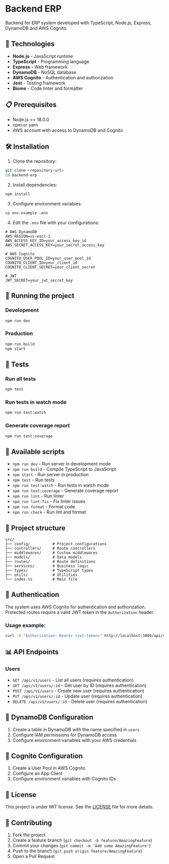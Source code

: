 # Backend ERP

Backend for ERP system developed with TypeScript, Node.js, Express, DynamoDB and AWS Cognito.

## 🚀 Technologies

- **Node.js** - JavaScript runtime
- **TypeScript** - Programming language
- **Express** - Web framework
- **DynamoDB** - NoSQL database
- **AWS Cognito** - Authentication and authorization
- **Jest** - Testing framework
- **Biome** - Code linter and formatter

## 📋 Prerequisites

- Node.js >= 18.0.0
- npm or yarn
- AWS account with access to DynamoDB and Cognito

## 🛠️ Installation

1. Clone the repository:
```bash
git clone <repository-url>
cd backend-erp
```

2. Install dependencies:
```bash
npm install
```

3. Configure environment variables:
```bash
cp env.example .env
```

4. Edit the `.env` file with your configurations:
```env
# AWS DynamoDB
AWS_REGION=us-east-1
AWS_ACCESS_KEY_ID=your_access_key_id
AWS_SECRET_ACCESS_KEY=your_secret_access_key

# AWS Cognito
COGNITO_USER_POOL_ID=your_user_pool_id
COGNITO_CLIENT_ID=your_client_id
COGNITO_CLIENT_SECRET=your_client_secret

# JWT
JWT_SECRET=your_jwt_secret_key
```

## 🚀 Running the project

### Development
```bash
npm run dev
```

### Production
```bash
npm run build
npm start
```

## 🧪 Tests

### Run all tests
```bash
npm test
```

### Run tests in watch mode
```bash
npm run test:watch
```

### Generate coverage report
```bash
npm run test:coverage
```

## 📝 Available scripts

- `npm run dev` - Run server in development mode
- `npm run build` - Compile TypeScript to JavaScript
- `npm start` - Run server in production
- `npm test` - Run tests
- `npm run test:watch` - Run tests in watch mode
- `npm run test:coverage` - Generate coverage report
- `npm run lint` - Run linter
- `npm run lint:fix` - Fix linter issues
- `npm run format` - Format code
- `npm run check` - Run lint and format

## 📁 Project structure

```
src/
├── config/          # Project configurations
├── controllers/     # Route controllers
├── middlewares/     # Custom middlewares
├── models/          # Data models
├── routes/          # Route definitions
├── services/        # Business logic
├── types/           # TypeScript types
├── utils/           # Utilities
└── index.ts         # Main file
```

## 🔐 Authentication

The system uses AWS Cognito for authentication and authorization. Protected routes require a valid JWT token in the `Authorization` header.

### Usage example:
```bash
curl -H "Authorization: Bearer <jwt-token>" http://localhost:3000/api/v1/users
```

## 📊 API Endpoints

### Users

- `GET /api/v1/users` - List all users (requires authentication)
- `GET /api/v1/users/:id` - Get user by ID (requires authentication)
- `POST /api/v1/users` - Create new user (requires authentication)
- `PUT /api/v1/users/:id` - Update user (requires authentication)
- `DELETE /api/v1/users/:id` - Delete user (requires authentication)

## 🔧 DynamoDB Configuration

1. Create a table in DynamoDB with the name specified in `users`
2. Configure IAM permissions for DynamoDB access
3. Configure environment variables with your AWS credentials

## 🔧 Cognito Configuration

1. Create a User Pool in AWS Cognito
2. Configure an App Client
3. Configure environment variables with Cognito IDs

## 📝 License

This project is under MIT license. See the [LICENSE](LICENSE) file for more details.

## 🤝 Contributing

1. Fork the project
2. Create a feature branch (`git checkout -b feature/AmazingFeature`)
3. Commit your changes (`git commit -m 'Add some AmazingFeature'`)
4. Push to the branch (`git push origin feature/AmazingFeature`)
5. Open a Pull Request 